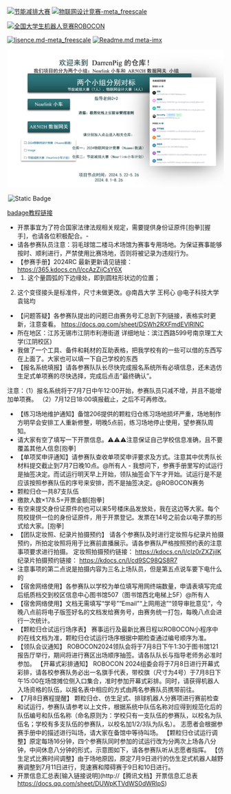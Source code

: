 [![节能减排大赛](https://img.shields.io/badge/节能减排大赛-仓库-blue)](https://gitee.com/darrenpig/new_energy_coder_club/tree/master/%E8%8A%82%E8%83%BD%E5%87%8F%E6%8E%92%E5%A4%A7%E8%B5%9B%EF%BC%88Nearlink%E5%B0%8F%E8%BD%A6%E8%AE%A1%E5%88%92%EF%BC%89)         [![物联网设计竞赛-meta_freescale](https://img.shields.io/badge/物联网设计竞赛-仓库-brightgreen)](https://gitee.com/darrenpig/new_energy_coder_club/tree/master/2024%E7%89%A9%E8%81%94%E7%BD%91%E8%AE%BE%E8%AE%A1%E7%AB%9E%E8%B5%9B%EF%BC%88Huawei%E6%95%B0%E9%80%9A%EF%BC%89)

[![全国大学生机器人竞赛ROBOCON](https://img.shields.io/badge/ROBOCON竞赛-全国大学生机器人竞赛-green)](https://gitee.com/darrenpig/new_energy_coder_club/tree/master/2024%E5%85%A8%E5%9B%BD%E6%9C%BA%E5%99%A8%E4%BA%BA%E7%AB%9E%E8%B5%9B_ROBOCON)

[![lisence.md-meta_freescale](https://img.shields.io/badge/lisence.md-Markdown-violet
)](https://gitee.com/darrenpig/new_energy_coder_club/blob/master/LICENSE.md)
[![Readme.md meta-imx](https://img.shields.io/badge/Readme.md-Markdown-8A2BE2
)](https://gitee.com/darrenpig/new_energy_coder_club/blob/master/README.md)

![240522Coder_Club团队初步构成](Image/240522Coder_Club%E5%9B%A2%E9%98%9F%E5%88%9D%E6%AD%A5%E6%9E%84%E6%88%90.png)




<img alt="Static Badge" src="https://img.shields.io/badge/GitHub-new_energy_coder_club-blue?logo=github" style="margin: 0 2px -4px 2px ">
                        
[badage教程链接](https://blog.csdn.net/m0_74037814/article/details/139511804)
- 开票事宜为了符合国家法律法规相关规定，需要提供身份证原件[抱拳][握手]，也请各位积极配合。-
- 请各参赛队员注意：羽毛球馆二楼马术场馆为赛事专用场地。为保证赛事能够按时、顺利进行，严禁使用比赛场地，否则将被记录为违规行为。
- 【参赛手册】2024RC 最新更新请见链接：
https://365.kdocs.cn/l/ccAzZijCsY6X
- 1. 这个量圆弧的下边缘处，即到圆柱形状边的位置；
2. 这个变径接头是标准件，尺寸未做更改。@南昌大学 王柯心 @电子科技大学 袁铭均
- 【问题答疑】各参赛队提出的问题已由赛务号汇总到下列链接，表格实时更新，注意查看。
https://docs.qq.com/sheet/DSWh2RXFmdEVlRlNC
- 所在地区：江苏无锡市江阴市利港街道
详细地址：滨江西路599号南京理工大学(江阴校区)
- 我做了一个工具、备件和耗材的互助表格，把我学校有的一些可以借的东西写在上面了。大家也可以填一下自己学校的东西
- 【报名系统填报】请各参赛队队长尽快完成报名系统所有必填信息，还未选仿生足式单项赛的尽快选择，完成后点击“最终确认”。

注意：（1）报名系统将于7月7日中午12:00开始，参赛队员只减不增，并且不能增加单项赛。
（2）7月12日18:00填报截止，之后不可再修改。
- 【练习场地维护通知】备馆206提供的颗粒归仓练习场地损坏严重，场地制作方明早会安排工人重新修整，明晚5点前，练习场地停止使用，望参赛队周知。
- 请大家有空了填写一下开票信息。⚠️⚠️⚠️注意保证自己学校信息准确，且不要覆盖其他人信息[抱拳]
- 【单项奖申评通知】请参赛队查收单项奖申评要求及方式。注意其中优秀队长材料提交截止到7月7日晚10点。@所有人
- 我想问下，参赛手册里写的试运行是抽签决定。而试运行明天早上开始，领队抽签会下午才开始。试运行是不是应该按照参赛队伍的序号来安排，而不是抽签决定。@ROBOCON赛务 
- 颗粒归仓一共87支队伍
- 缴款人数×178.5=开票金额[抱拳]
- 有空来提交身份证原件的也可以来5号楼床品发放处，我在这边等大家。每个院校提供一位的身份证原件，用于开票登记。发票在14号之前会以电子票的形式给大家。[抱拳]
- 【团队定妆照、纪录片拍摄预约】
请各个参赛队及时进行定妆照与纪录片拍摄预约，所拍定妆照将用于比赛前直播展示。请各参赛队严格按照预约表的注意事项要求进行拍摄。
定妆照拍摄预约链接：
https://kdocs.cn/l/clz0rZXZjilK
纪录片拍摄预约链接：
https://kdocs.cn/l/cd9SC98QS8R7
- 注意事项的第二点说是拍摄内容为三名上场队员，但是第五点说车要下电什么的
- 【宿舍网络使用】各参赛队以学校为单位填写用网终端数量，申请表填写完成后纸质档交到校区信息中心图书馆507（图书馆西北电梯上5F）@所有人
- 【宿舍网络使用】文档无需填写“学号”“Email”“上网用途”“领导审批意见”，今晚八点前将电子版签好名的文档发给赛务号，由赛务统一打包，每晚八点会进行一次统计。
- 【颗粒归仓试运行场序表】
赛事运行及最新比赛日程以ROBOCON小程序中的在线文档为准，颗粒归仓试运行场序根据中期检查通过编号顺序为准。
- 【领队会议通知】
ROBOCON2024领队会将于7月8日下午1:30于图书馆121报告厅举行，期间将进行赛区出场顺序抽签。请各队队长与指导老师务必准时参加。
【开幕式彩排通知】
ROBOCON 2024组委会将于7月8日进行开幕式彩排，请各校参赛队务必出一名旗手代表，带校旗（尺寸为4号）于7月8日下午15:00在场馆摊位侧入口集合，准时参加开幕式彩排。同时，请获得机器人入场资格的队伍，以报名表中相应的方式由两名参赛队员携带前往。
- 【7月8日赛程提醒】
颗粒归仓、仿生足式、排球机器人分赛项进行赛前检查和试运行，参赛队请参考以上文件，根据系统中队伍名称对应得到规范化后的队伍编号和队伍名称（命名原则为：学校只有一支队伍的参赛队，以校名为队伍名；学校有多支队伍的参赛队，以校名加1/2/3队为队名）。
志愿者会根据参赛手册中的描述进行叫场，请大家在备馆中等待叫场。
【颗粒归仓试运行调整】原定每场16分钟，四个参赛队同时参加的试运行改为分两次上场各八分钟，中间休息八分钟的形式，示意图如下，请各参赛队听从志愿者指挥。
【仿生足式比赛时间调整】由于场地原因，原定7月9日进行的仿生足式机器人越野赛调整到7月11日进行，竞速赛和障碍赛于9日和10日进行。
- 开票信息汇总表[输入链接说明](http://【腾讯文档】开票信息汇总表
https://docs.qq.com/sheet/DUWpKTVdWS0dWRlpS)
